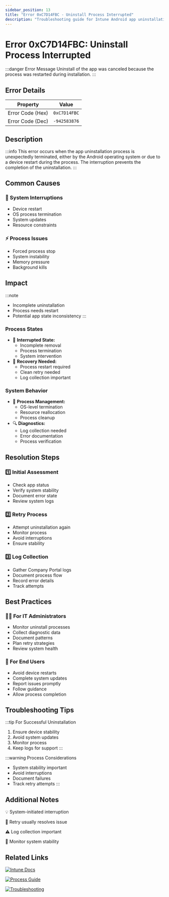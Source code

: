 ```yaml
---
sidebar_position: 13
title: "Error 0xC7D14FBC - Uninstall Process Interrupted"
description: "Troubleshooting guide for Intune Android app uninstallation error 0xC7D14FBC"
---
```


# Error 0xC7D14FBC: Uninstall Process Interrupted

:::danger Error Message
Uninstall of the app was canceled because the process was restarted during installation.
:::

## Error Details

<div class="error-details">

| Property | Value |
|----------|-------|
| Error Code (Hex) | `0xC7D14FBC` |
| Error Code (Dec) | `-942583876` |

</div>

## Description

:::info
This error occurs when the app uninstallation process is unexpectedly terminated, either by the Android operating system or due to a device restart during the process. The interruption prevents the completion of the uninstallation.
:::

## Common Causes

<div class="card-container">
<div class="cause-card">

### 🔄 System Interruptions
- Device restart
- OS process termination
- System updates
- Resource constraints

</div>
<div class="cause-card">

### ⚡ Process Issues
- Forced process stop
- System instability
- Memory pressure
- Background kills

</div>
</div>

## Impact

:::note
- Incomplete uninstallation
- Process needs restart
- Potential app state inconsistency
:::

### Process States
- 🚫 **Interrupted State:**
  - Incomplete removal
  - Process termination
  - System intervention
- 🔄 **Recovery Needed:**
  - Process restart required
  - Clean retry needed
  - Log collection important

### System Behavior
- 📱 **Process Management:**
  - OS-level termination
  - Resource reallocation
  - Process cleanup
- 🔍 **Diagnostics:**
  - Log collection needed
  - Error documentation
  - Process verification

## Resolution Steps

<div class="steps-container">

### 1️⃣ Initial Assessment
- Check app status
- Verify system stability
- Document error state
- Review system logs

### 2️⃣ Retry Process
- Attempt uninstallation again
- Monitor process
- Avoid interruptions
- Ensure stability

### 3️⃣ Log Collection
- Gather Company Portal logs
- Document process flow
- Record error details
- Track attempts

</div>

## Best Practices

<div class="card-container">
<div class="practice-card">

### 👨‍💻 For IT Administrators
- Monitor uninstall processes
- Collect diagnostic data
- Document patterns
- Plan retry strategies
- Review system health

</div>
<div class="practice-card">

### 👤 For End Users
- Avoid device restarts
- Complete system updates
- Report issues promptly
- Follow guidance
- Allow process completion

</div>
</div>

## Troubleshooting Tips

:::tip For Successful Uninstallation
1. Ensure device stability
2. Avoid system updates
3. Monitor process
4. Keep logs for support
:::

:::warning Process Considerations
- System stability important
- Avoid interruptions
- Document failures
- Track retry attempts
:::

## Additional Notes

<div class="notes-container">

💡 System-initiated interruption

🔄 Retry usually resolves issue

⚠️ Log collection important

📱 Monitor system stability

</div>

## Related Links

<div class="links-container">

[![Intune Docs](https://img.shields.io/badge/Intune-App_Management-0078D4?style=for-the-badge&logo=microsoft)](https://docs.microsoft.com/en-us/mem/intune/apps/apps-deployment)

[![Process Guide](https://img.shields.io/badge/Android-App_Processes-green?style=for-the-badge&logo=android)](https://docs.microsoft.com/en-us/mem/intune/apps/app-management)

[![Troubleshooting](https://img.shields.io/badge/Intune-Error_Resolution-red?style=for-the-badge&logo=microsoft)](https://docs.microsoft.com/en-us/mem/intune/apps/troubleshoot-app-install)

</div> 